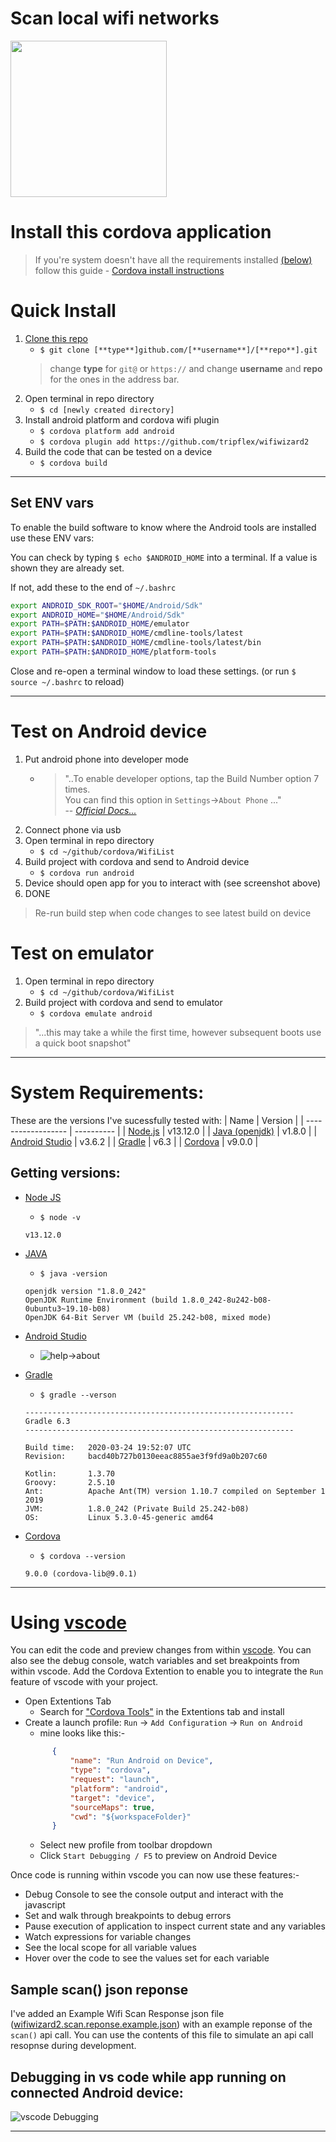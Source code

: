 # Scan local wifi networks
[<img src="screenshot.png" width="250"/>](screenshot.png)

# Install this cordova application
> If you're system doesn't have all the requirements installed [(below)](#system-requirements)<br> follow this guide - [Cordova install instructions](https://github.com/TrystanLea/cordova/blob/master/installation.md)

# Quick Install
1. [Clone this repo](https://help.github.com/en/github/creating-cloning-and-archiving-repositories/cloning-a-repository)
    - `$ git clone [**type**]github.com/[**username**]/[**repo**].git`
    > change **type** for `git@` or `https://` and change **username** and **repo** for the ones in the address bar.
1. Open terminal in repo directory
    - `$ cd [newly created directory]`
1. Install android platform and cordova wifi plugin
    - `$ cordova platform add android`
    - `$ cordova plugin add https://github.com/tripflex/wifiwizard2`
1. Build the code that can be tested on a device
    - `$ cordova build`
---
## Set ENV vars
To enable the build software to know where the Android tools are installed use these ENV vars:

You can check by typing `$ echo $ANDROID_HOME` into a terminal. If a value is shown they are already set.

If not, add these to the end of `~/.bashrc`
```bash
export ANDROID_SDK_ROOT="$HOME/Android/Sdk"
export ANDROID_HOME="$HOME/Android/Sdk"
export PATH=$PATH:$ANDROID_HOME/emulator
export PATH=$PATH:$ANDROID_HOME/cmdline-tools/latest
export PATH=$PATH:$ANDROID_HOME/cmdline-tools/latest/bin
export PATH=$PATH:$ANDROID_HOME/platform-tools
```
Close and re-open a terminal window to load these settings. (or run `$ source ~/.bashrc` to reload)

---
# Test on Android device
1. Put android phone into developer mode
    - > "..To enable developer options, tap the Build Number option 7 times.<br>
      You can find this option in `Settings`->`About Phone` ..."<br>
      > -- <cite>[Official Docs...][1]</cite>
1. Connect phone via usb
1. Open terminal in repo directory
    - `$ cd ~/github/cordova/WifiList`
1. Build project with cordova and send to Android device
    - `$ cordova run android`
1. Device should open app for you to interact with (see screenshot above)
1. DONE
> Re-run build step when code changes to see latest build on device

# Test on emulator
1. Open terminal in repo directory
    - `$ cd ~/github/cordova/WifiList`
1. Build project with cordova and send to emulator
    - `$ cordova emulate android`
> "...this may take a while the first time, however subsequent boots use a quick boot snapshot"
---

# System Requirements:
These are the versions I've sucessfully tested with:
| Name               | Version    |
| ------------------ | ---------- |
| [Node.js][3]        | v13.12.0   |
| [Java (openjdk)][4] | v1.8.0     |
| [Android Studio][5] | v3.6.2     |
| [Gradle][6]         | v6.3       |
| [Cordova][7]        | v9.0.0     |

## Getting versions:
- [Node JS][3]
    - `$ node -v`
    ```
    v13.12.0
    ```
- [JAVA][4]
    - `$ java -version`
    ```
    openjdk version "1.8.0_242"
    OpenJDK Runtime Environment (build 1.8.0_242-8u242-b08-0ubuntu3~19.10-b08)
    OpenJDK 64-Bit Server VM (build 25.242-b08, mixed mode)
    ```
- [Android Studio][5]
    - ![help->about](android-studio-help-about.png)
- [Gradle][6]
    - `$ gradle --verson`
    ```
    ------------------------------------------------------------
    Gradle 6.3
    ------------------------------------------------------------

    Build time:   2020-03-24 19:52:07 UTC
    Revision:     bacd40b727b0130eeac8855ae3f9fd9a0b207c60

    Kotlin:       1.3.70
    Groovy:       2.5.10
    Ant:          Apache Ant(TM) version 1.10.7 compiled on September 1 2019
    JVM:          1.8.0_242 (Private Build 25.242-b08)
    OS:           Linux 5.3.0-45-generic amd64
    ```

- [Cordova][7]
    - `$ cordova --version`
    ```
    9.0.0 (cordova-lib@9.0.1)
    ```
---

# Using [vscode][2]
You can edit the code and preview changes from within [vscode][2]. You can also see the debug console, watch variables and set breakpoints from within vscode.
Add the Cordova Extention to enable you to integrate the `Run` feature of vscode with your project.
- Open Extentions Tab
  - Search for ["Cordova Tools"][8] in the Extentions tab and install
- Create a launch profile: `Run` -> `Add Configuration` -> `Run on Android`
  - mine looks like this:-
  ```json
        {
            "name": "Run Android on Device",
            "type": "cordova",
            "request": "launch",
            "platform": "android",
            "target": "device",
            "sourceMaps": true,
            "cwd": "${workspaceFolder}"
        }
  ```
  - Select new profile from toolbar dropdown
  - Click `Start Debugging / F5` to preview on Android Device

Once code is running within vscode you can now use these features:-
- Debug Console to see the console output and interact with the javascript 
- Set and walk through breakpoints to debug errors
- Pause execution of application to inspect current state and any variables
- Watch expressions for variable changes
- See the local scope for all variable values
- Hover over the code to see the values set for each variable

## Sample scan() json reponse
I've added an Example Wifi Scan Response json file ([wifiwizard2.scan.reponse.example.json](wifiwizard2.scan.reponse.example.json)) with an example reponse of the `scan()` api call.
You can use the contents of this file to simulate an api call resopnse during development.


## Debugging in vs code while app running on connected Android device:
![vscode Debugging](vscode.png)



---

[1]: <https://developer.android.com/studio/debug/dev-options/> "Android Studio Developer Guide"
[2]: <https://code.visualstudio.com/> "Microsoft Virtual Studio Code"
[3]: <https://nodejs.org/> "Node.js"
[4]: <https://openjdk.java.net/> "OpenJDK"
[5]: <https://developer.android.com/studio/> "Android Studio Developer"
[6]: <https://gradle.org/> "Gradle Build tool"
[7]: <https://cordova.apache.org/> "Apache Cordova"
[8]: <https://github.com/Microsoft/vscode-cordova> "Official vscode Cordova Extention"

